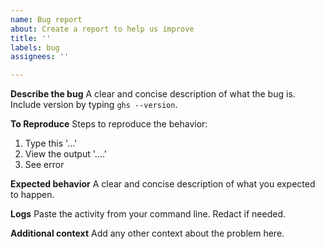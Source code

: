 ```yaml
---
name: Bug report
about: Create a report to help us improve
title: ''
labels: bug
assignees: ''

---
```


**Describe the bug**
A clear and concise description of what the bug is. Include version by typing `ghs --version`.

**To Reproduce**
Steps to reproduce the behavior:
1. Type this '...'
2. View the output '....'
3. See error

**Expected behavior**
A clear and concise description of what you expected to happen.

**Logs**
Paste the activity from your command line. Redact if needed.

**Additional context**
Add any other context about the problem here.
